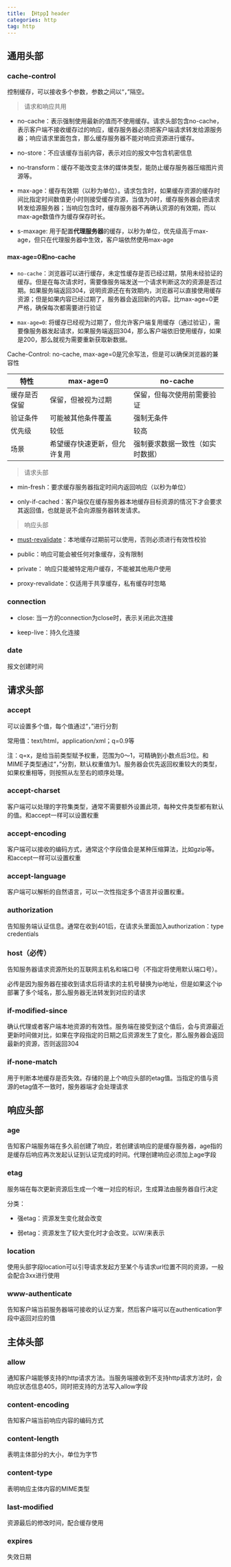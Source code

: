 ```yaml
---
title: 【Htpp】header
categories: http
tag: http
---
```


## 通用头部

### cache-control

控制缓存，可以接收多个参数，参数之间以“，”隔空。

> 请求和响应共用

- no-cache：表示强制使用最新的值而不使用缓存。请求头部包含no-cache，表示客户端不接收缓存过的响应，缓存服务器必须把客户端请求转发给源服务器；响应请求里面包含，那么缓存服务器不能对响应资源进行缓存。

- no-store：不应该缓存当前内容，表示对应的报文中包含机密信息

- no-transform：缓存不能改变主体的媒体类型，能防止缓存服务器压缩图片资源等。

- max-age：缓存有效期（以秒为单位）。请求包含时，如果缓存资源的缓存时间比指定时间数值更小时则接受缓存资源，当值为0时，缓存服务器会把请求转发给源服务器；当响应包含时，缓存服务器不再确认资源的有效期，而以max-age数值作为缓存保存时长。

- s-maxage: 用于配置**代理服务器**的缓存，以秒为单位，优先级高于max-age，但只在代理服务器中生效，客户端依然使用max-age

#### max-age=0和no-cache

- `no-cache`：浏览器可以进行缓存，未定性缓存是否已经过期，禁用未经验证的缓存。但是在每次请求时，需要像服务端发送一个请求判断这次的资源是否过期。如果服务端返回304，说明资源还在有效期内，浏览器可以直接使用缓存资源；但是如果内容已经过期了，服务器会返回新的内容。比max-age=0更严格，确保每次都需要进行验证

- `max-age=0`: 将缓存已经视为过期了，但允许客户端复用缓存（通过验证），需要像服务器发起请求，如果服务端返回304，那么客户端依旧使用缓存，如果是200，那么就视为需要重新获取新数据。

Cache-Control: no-cache, max-age=0是冗余写法，但是可以确保浏览器的兼容性

|特性|max-age=0|no-cache|
|-----|------|-----|
|缓存是否保留|保留，但被视为过期|保留，但每次使用前需要验证|
|验证条件|可能被其他条件覆盖|强制无条件|
|优先级|较低|较高|
|场景|希望缓存快速更新，但允许复用|强制要求数据一致性（如实时数据）|

> 请求头部

- min-fresh：要求缓存服务器指定时间内返回响应（以秒为单位）

- only-if-cached：客户端仅在缓存服务器本地缓存目标资源的情况下才会要求其返回值，也就是说不会向源服务器转发请求。

> 响应头部

- [must-revalidate](https://blog.csdn.net/mK0vouYv4BwgX190fSd/article/details/89880083)：本地缓存过期前可以使用，否则必须进行有效性校验

- public：响应可能会被任何对象缓存，没有限制

- private： 响应只能被特定用户缓存，不能被其他用户使用

- proxy-revalidate：仅适用于共享缓存，私有缓存时忽略

### connection

- close: 当一方的connection为close时，表示关闭此次连接

- keep-live：持久化连接

### date

报文创建时间

## 请求头部

### accept

可以设置多个值，每个值通过“，”进行分割

常用值：text/html，application/xml；q=0.9等

注：q=x，是给当前类型赋予权重，范围为0～1，可精确到小数点后3位。和MIME子类型通过“，”分割，默认权重值为1。服务器会优先返回权重较大的类型，如果权重相等，则按照从左至右的顺序处理。

### accept-charset
客户端可以处理的字符集类型，通常不需要额外设置此项，每种文件类型都有默认的值。和accept一样可以设置权重

### accept-encoding
客户端可以接收的编码方式，通常这个字段值会是某种压缩算法，比如gzip等。和accept一样可以设置权重

### accept-language
客户端可以解析的自然语言，可以一次性指定多个语言并设置权重。

### authorization
告知服务端认证信息。通常在收到401后，在请求头里面加入authorization：type credentials

### host（必传）
告知服务器请求资源所处的互联网主机名和端口号（不指定将使用默认端口号）。

必传是因为服务器在接收到请求后将请求的主机号替换为ip地址，但是如果这个ip部署了多个域名，那么服务器无法转发到对应的请求

### if-modified-since
确认代理或者客户端本地资源的有效性。服务端在接受到这个值后，会与资源最近更新时间做对比，如果在字段指定的日期之后资源发生了变化，那么服务器会返回最新的资源，否则返回304

### if-none-match
用于判断本地缓存是否失效。存储的是上个响应头部的etag值。当指定的值与资源的etag值不一致时，服务器端才会处理请求

## 响应头部

### age

告知客户端服务端在多久前创建了响应，若创建该响应的是缓存服务器，age指的是缓存后响应再次发起认证到认证完成的时间。代理创建响应必须加上age字段

### etag

服务端在每次更新资源后生成一个唯一对应的标识，生成算法由服务器自行决定

分类：
- 强etag：资源发生变化就会改变

- 弱etag：资源发生了较大变化时才会改变。以W/来表示

### location

使用头部字段location可以引导请求发起方至某个与请求url位置不同的资源，一般会配合3xx进行使用

### www-authenticate

告知客户端当前服务器端可接收的认证方案，然后客户端可以在authentication字段中返回对应的值

## 主体头部

### allow

通知客户端能够支持的http请求方法。当服务端接收到不支持http请求方法时，会响应状态信息405，同时把支持的方法写入allow字段

### content-encoding

告知客户端当前响应内容的编码方式

### content-length

表明主体部分的大小，单位为字节

### content-type

表明响应主体内容的MIME类型

### last-modified

资源最后的修改时间，配合缓存使用

### expires

失效日期

